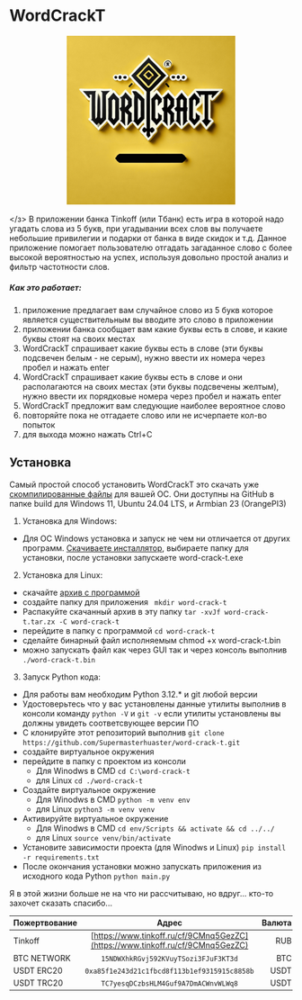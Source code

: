 # WordCrackT
<p align="center">

<img src="https://github.com/Supermasterhuaster/word-crack-t/raw/master/doc/logo.png" width="300px" height="300px" alt="WordCrackT">

</з>
В приложении банка Tinkoff (или Tбанк) есть игра в которой надо угадать слова из 5 букв, при угадывании всех слов вы получаете небольшие привилегии и подарки от банка в виде скидок и т.д. Данное приложение помогает пользователю отгадать загаданное слово с более высокой вероятностью на успех, используя довольно простой анализ и фильтр частотности слов.

##### Как это работает:
1. приложение предлагает вам случайное слово из 5 букв которое является существительным 
вы вводите это слово в приложении
2. приложении банка сообщает вам какие буквы есть в слове, и какие буквы стоят на своих местах
3. WordCrackT спрашивает какие буквы есть в слове (эти буквы подсвечен белым - не серым), нужно ввести их номера через пробел и нажать enter
4. WordCrackT спрашивает какие буквы есть в слове и они располагаются на своих местах (эти буквы подсвечены желтым), нужно ввести их порядковые номера через пробел и нажать enter
5. WordCrackT предложит вам следующие наиболее вероятное слово 
6. повторяйте пока не отгадаете слово или не исчерпаете кол-во попыток 
7. для выхода можно нажать Ctrl+C 


## Установка


Самый простой способ установить WordCrackT это скачать уже [скомпилированные файлы](https://github.com/Supermasterhuaster/word-crack-t/tree/master/build) для вашей ОС. Они доступны на GitHub в папке build для Windows 11, Ubuntu 24.04 LTS, и Armbian 23 (OrangePI3) 

1. Установка для Windows: 
 - Для ОС Windows установка и запуск не чем ни отличается от других программ. [Скачиваете инсталлятор](https://github.com/Supermasterhuaster/word-crack-t/tree/master/build/windows), выбираете папку для установки, после установки запускаете  word-crack-t.exe

2. Установка для Linux:
 - скачайте [архив с программой](https://github.com/Supermasterhuaster/word-crack-t/tree/master/build/linux)
 - создайте папку для приложения ``` mkdir word-crack-t```
 - Распакуйте скачанный архив в эту папку ```tar -xvJf word-crack-t.tar.zx -C word-crack-t ```
 - перейдите в папку с программой ``` cd word-crack-t ``` 
 - сделайте бинарный файл исполняемым chmod +x word-crack-t.bin
 - можно запускать файл как через GUI так и через консоль выполнив ``` ./word-crack-t.bin``` 
3. Запуск Python кода:
 - Для работы вам необходим Python 3.12.* и git любой версии 
 - Удостоверьтесь что у вас установлены данные утилиты выполнив в консоли команду ``` python -V ``` и ``` git -v ``` если утилиты установлены вы должны увидеть соответсвующее версии ПО 
 - С клонируйте этот репозиторий выполнив ``` git clone https://github.com/Supermasterhuaster/word-crack-t.git ``` 
 - создайте виртуальное окружения
 - перейдите в папку с проектом из консоли
   - Для Winodws в CMD ``` cd C:\word-crack-t ```
   - для Linux ``` cd ./word-crack-t ```
 - Создайте виртуальное окружение
   - Для Winodws в CMD ``` python -m venv env ```
   - для Linux ``` python3 -m venv venv ```
 - Активируйте виртуальное окружение
   - Для Winodws в CMD ``` cd env/Scripts && activate && cd ../../ ```
   - для Linux ``` source venv/bin/activate ```
 - Установите зависимости проекта (для Winodws и Linux) ``` pip install -r requirements.txt ```
 - После окончания установки можно запускать приложения из исходного кода Python ``` python main.py ``` 

Я в этой жизни больше не на что ни рассчитываю, но вдруг... кто-то захочет сказать спасибо...

| Пожертвование | Адрес           | Валюта        |
|:------------- |:---------------:| -------------:|
| Tinkoff       | [https://www.tinkoff.ru/cf/9CMnq5GezZC](https://www.tinkoff.ru/cf/9CMnq5GezZC)  |   RUB |
|   BTC NETWORK            | ``` 15NDWXhkRGvj592KVuyTSozi3FJuF3KT3d ```           |           BTC|
|   USDT ERC20            | ``` 0xa85f1e243d21c1fbcd8f113b1ef9315915c8858b ```         |         USDT|
|   USDT TRC20            | ``` TC7yesqDCzbsHLM4Guf9A7DmACWnvWLWq8 ```         |         USDT|
